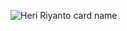 ![Heri Riyanto card name](https://cardivo.vercel.app/api?name=Heri%20Riyanto&description=Hi,%20i%27m%20a%20front%20end%20web%20developer%20Nice%20to%20meet%20you%20%&image=https://avatars.githubusercontent.com/u/170798549?v=4&backgroundColor=%23ecf0f1&instagram=heri.riynt&linkedin=Heri%20Riyanto&github=auryncode&pattern=topography&colorPattern=%236f851c)
